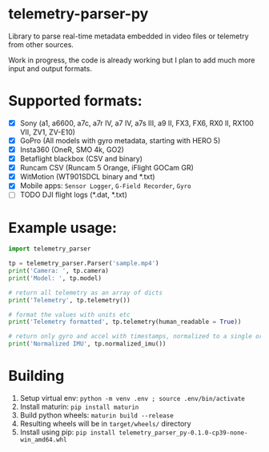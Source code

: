 # telemetry-parser-py
Library to parse real-time metadata embedded in video files or telemetry from other sources.

Work in progress, the code is already working but I plan to add much more input and output formats.

# Supported formats:
- [x] Sony (a1, a6600, a7c, a7r IV, a7 IV, a7s III, a9 II, FX3, FX6, RX0 II, RX100 VII, ZV1, ZV-E10)
- [x] GoPro (All models with gyro metadata, starting with HERO 5)
- [x] Insta360 (OneR, SMO 4k, GO2)
- [x] Betaflight blackbox (CSV and binary)
- [x] Runcam CSV (Runcam 5 Orange, iFlight GOCam GR)
- [x] WitMotion (WT901SDCL binary and *.txt)
- [x] Mobile apps: `Sensor Logger`, `G-Field Recorder`, `Gyro`
- [ ] TODO DJI flight logs (*.dat, *.txt)

# Example usage:
```python
import telemetry_parser

tp = telemetry_parser.Parser('sample.mp4')
print('Camera: ', tp.camera)
print('Model: ', tp.model)

# return all telemetry as an array of dicts
print('Telemetry', tp.telemetry()) 

# format the values with units etc
print('Telemetry formatted', tp.telemetry(human_readable = True)) 

# return only gyro and accel with timestamps, normalized to a single orientation and scaled to deg/s and m/s2
print('Normalized IMU', tp.normalized_imu()) 
```

# Building
1. Setup virtual env: `python -m venv .env ; source .env/bin/activate`
2. Install maturin: `pip install maturin`
2. Build python wheels: `maturin build --release`
3. Resulting wheels will be in `target/wheels/` directory
4. Install using pip: `pip install telemetry_parser_py-0.1.0-cp39-none-win_amd64.whl`